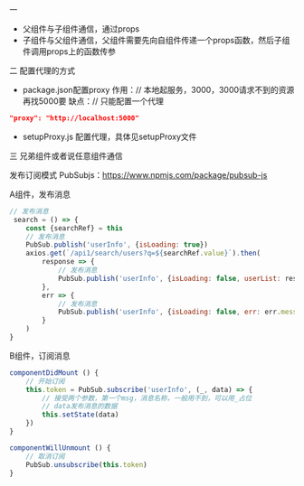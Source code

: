 一
- 父组件与子组件通信，通过props
- 子组件与父组件通信，父组件需要先向自组件传递一个props函数，然后子组件调用props上的函数传参


二
配置代理的方式
- package.json配置proxy
作用：// 本地起服务，3000，3000请求不到的资源再找5000要
缺点：// 只能配置一个代理
```json
"proxy": "http://localhost:5000"
```

- setupProxy.js
配置代理，具体见setupProxy文件


三
兄弟组件或者说任意组件通信

发布订阅模式
PubSubjs：https://www.npmjs.com/package/pubsub-js

A组件，发布消息
```js
// 发布消息
 search = () => {
    const {searchRef} = this
    // 发布消息
    PubSub.publish('userInfo', {isLoading: true})
    axios.get(`/api1/search/users?q=${searchRef.value}`).then(
        response => {
            // 发布消息
            PubSub.publish('userInfo', {isLoading: false, userList: response.data.items})
        },
        err => {
            // 发布消息
            PubSub.publish('userInfo', {isLoading: false, err: err.message})
        }
    )
}
```

B组件，订阅消息
```js
componentDidMount () {
    // 开始订阅
    this.token = PubSub.subscribe('userInfo', (_, data) => {
        // 接受两个参数，第一个msg，消息名称，一般用不到，可以用_占位
        // data发布消息的数据
        this.setState(data)
    })
}

componentWillUnmount () {
    // 取消订阅
    PubSub.unsubscribe(this.token)
}
```